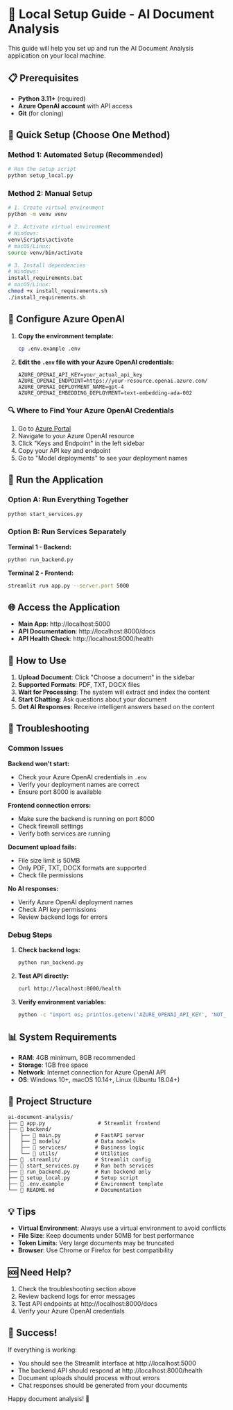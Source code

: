 # 🚀 Local Setup Guide - AI Document Analysis

This guide will help you set up and run the AI Document Analysis application on your local machine.

## 📋 Prerequisites

- **Python 3.11+** (required)
- **Azure OpenAI account** with API access
- **Git** (for cloning)

## 🔧 Quick Setup (Choose One Method)

### Method 1: Automated Setup (Recommended)

```bash
# Run the setup script
python setup_local.py
```

### Method 2: Manual Setup

```bash
# 1. Create virtual environment
python -m venv venv

# 2. Activate virtual environment
# Windows:
venv\Scripts\activate
# macOS/Linux:
source venv/bin/activate

# 3. Install dependencies
# Windows:
install_requirements.bat
# macOS/Linux:
chmod +x install_requirements.sh
./install_requirements.sh
```

## 🔑 Configure Azure OpenAI

1. **Copy the environment template:**
   ```bash
   cp .env.example .env
   ```

2. **Edit the `.env` file with your Azure OpenAI credentials:**
   ```env
   AZURE_OPENAI_API_KEY=your_actual_api_key
   AZURE_OPENAI_ENDPOINT=https://your-resource.openai.azure.com/
   AZURE_OPENAI_DEPLOYMENT_NAME=gpt-4
   AZURE_OPENAI_EMBEDDING_DEPLOYMENT=text-embedding-ada-002
   ```

### 🔍 Where to Find Your Azure OpenAI Credentials

1. Go to [Azure Portal](https://portal.azure.com)
2. Navigate to your Azure OpenAI resource
3. Click "Keys and Endpoint" in the left sidebar
4. Copy your API key and endpoint
5. Go to "Model deployments" to see your deployment names

## 🎯 Run the Application

### Option A: Run Everything Together
```bash
python start_services.py
```

### Option B: Run Services Separately

**Terminal 1 - Backend:**
```bash
python run_backend.py
```

**Terminal 2 - Frontend:**
```bash
streamlit run app.py --server.port 5000
```

## 🌐 Access the Application

- **Main App**: http://localhost:5000
- **API Documentation**: http://localhost:8000/docs
- **API Health Check**: http://localhost:8000/health

## 📱 How to Use

1. **Upload Document**: Click "Choose a document" in the sidebar
2. **Supported Formats**: PDF, TXT, DOCX files
3. **Wait for Processing**: The system will extract and index the content
4. **Start Chatting**: Ask questions about your document
5. **Get AI Responses**: Receive intelligent answers based on the content

## 🔧 Troubleshooting

### Common Issues

**Backend won't start:**
- Check your Azure OpenAI credentials in `.env`
- Verify your deployment names are correct
- Ensure port 8000 is available

**Frontend connection errors:**
- Make sure the backend is running on port 8000
- Check firewall settings
- Verify both services are running

**Document upload fails:**
- File size limit is 50MB
- Only PDF, TXT, DOCX formats are supported
- Check file permissions

**No AI responses:**
- Verify Azure OpenAI deployment names
- Check API key permissions
- Review backend logs for errors

### Debug Steps

1. **Check backend logs:**
   ```bash
   python run_backend.py
   ```

2. **Test API directly:**
   ```bash
   curl http://localhost:8000/health
   ```

3. **Verify environment variables:**
   ```bash
   python -c "import os; print(os.getenv('AZURE_OPENAI_API_KEY', 'NOT_SET'))"
   ```

## 📊 System Requirements

- **RAM**: 4GB minimum, 8GB recommended
- **Storage**: 1GB free space
- **Network**: Internet connection for Azure OpenAI API
- **OS**: Windows 10+, macOS 10.14+, Linux (Ubuntu 18.04+)

## 📁 Project Structure

```
ai-document-analysis/
├── 📄 app.py                 # Streamlit frontend
├── 📁 backend/
│   ├── 📄 main.py           # FastAPI server
│   ├── 📁 models/           # Data models
│   ├── 📁 services/         # Business logic
│   └── 📁 utils/            # Utilities
├── 📁 .streamlit/           # Streamlit config
├── 📄 start_services.py     # Run both services
├── 📄 run_backend.py        # Run backend only
├── 📄 setup_local.py        # Setup script
├── 📄 .env.example          # Environment template
└── 📄 README.md             # Documentation
```

## 💡 Tips

- **Virtual Environment**: Always use a virtual environment to avoid conflicts
- **File Size**: Keep documents under 50MB for best performance
- **Token Limits**: Very large documents may be truncated
- **Browser**: Use Chrome or Firefox for best compatibility

## 🆘 Need Help?

1. Check the troubleshooting section above
2. Review backend logs for error messages
3. Test API endpoints at http://localhost:8000/docs
4. Verify your Azure OpenAI credentials

## 🎉 Success!

If everything is working:
- You should see the Streamlit interface at http://localhost:5000
- The backend API should respond at http://localhost:8000/health
- Document uploads should process without errors
- Chat responses should be generated from your documents

Happy document analysis! 🚀